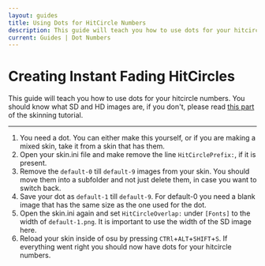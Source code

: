 ```yaml
---
layout: guides
title: Using Dots for HitCircle Numbers
description: This guide will teach you how to use dots for your hitcircle numbers.
current: Guides | Dot Numbers
---
```


# Creating Instant Fading HitCircles

This guide will teach you how to use dots for your hitcircle numbers. You should know what SD and HD images are, if you don't, please read [this part](https://rockroller01.github.io/skinninginfo/tutorial/introduction#hdsd-elements-aspect-ratios-and-resolution) of the skinning tutorial.

---

1. You need a dot. You can either make this yourself, or if you are making a mixed skin, take it from a skin that has them.
2. Open your skin.ini file and make remove the line `HitCirclePrefix:`, if it is present.
3. Remove the `default-0` till `default-9` images from your skin. You should move them into a subfolder and not just delete them, in case you want to switch back.
4. Save your dot as `default-1` till `default-9`. For default-0 you need a blank image that has the same size as the one used for the dot.
5. Open the skin.ini again and set `HitCircleOverlap:` under `[Fonts]` to the width of `default-1.png`. It is important to use the width of the SD image here.
6. Reload your skin inside of osu by pressing `CTRl`+`ALT`+`SHIFT`+`S`. If everything went right you should now have dots for your hitcircle numbers.
